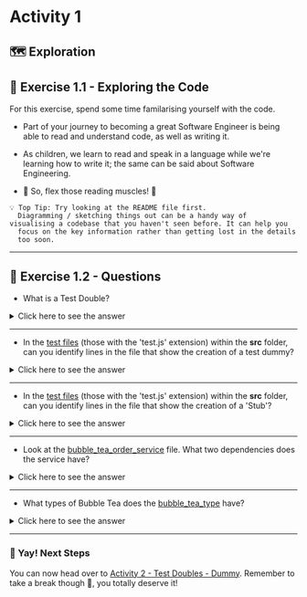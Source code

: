 # Activity 1

## 🗺 Exploration

## 🔎 Exercise 1.1 - Exploring the Code

For this exercise, spend some time familarising yourself with the code.
  
- Part of your journey to becoming a great Software Engineer
  is being able to read and understand code, as well as writing it.
- As children, we learn to read and speak in a language while we're learning how
  to write it; the same can be said about Software Engineering.

- 📖 So, flex those reading muscles! 💪

```
💡 Top Tip: Try looking at the README file first.
  Diagramming / sketching things out can be a handy way of
visualising a codebase that you haven't seen before. It can help you
  focus on the key information rather than getting lost in the details
  too soon.
```
  
---

## 🔎 Exercise 1.2 - Questions

- What is a Test Double?

<details>
<summary>Click here to see the answer</summary>
<pre>

A test double is any kind of pretend object used in place of a real object for testing purposes.

</pre>
</details>

---

- In the [test files](../src) (those with the 'test.js' extension) within the **src** folder, can you identify lines in the file that show the creation of a test dummy?

<details>
<summary>Click here to see the answer</summary>
<pre>

TODO

</pre>
</details>

---

- In the [test files](../src) (those with the 'test.js' extension) within the **src** folder, can you identify lines in the file that show the creation of a 'Stub'?

<details>
<summary>Click here to see the answer</summary>
<pre>

TODO

</pre>
</details>

---

- Look at the [bubble_tea_order_service](../src/bubble_tea_order_service.js) file. What two dependencies does the service have?

<details>
<summary>Click here to see the answer</summary>
<pre>

TODO

</pre>
</details>

---

- What types of Bubble Tea does the [bubble_tea_type](../src/bubble_tea_type.js) have?

<details>
<summary>Click here to see the answer</summary>
<pre>

OolongMilkTea
JasmineMilkTea
MatchaMilkTea
PeachIceTea
LycheeIceTea

</pre>
</details>

---

### 🥳 Yay! Next Steps

You can now head over to [Activity 2 - Test Doubles - Dummy](activity_2.md).
Remember to take a break though 🍵, you totally deserve it!